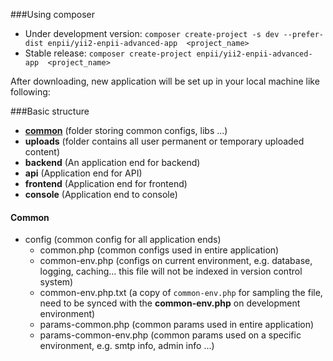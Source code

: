 ###Using composer
- Under development version: `composer create-project -s dev --prefer-dist enpii/yii2-enpii-advanced-app  <project_name>`
- Stable release: `composer create-project enpii/yii2-enpii-advanced-app  <project_name>`

After downloading, new application will be set up in your local machine like following:

###Basic structure
- [__common__](#common) (folder storing common configs, libs ...)
- __uploads__ (folder contains all user permanent or temporary uploaded content)
- __backend__ (An application end for backend)
- __api__ (Application end for API)
- __frontend__ (Application end for frontend)
- __console__ (Application end to console)


#### <a name="common"></a>Common
- config (common config for all application ends)
    + common.php (common configs used in entire application)
    + common-env.php (configs on current environment, e.g. database, logging, caching... this file will not be indexed in version control system)
    + common-env.php.txt (a copy of `common-env.php` for sampling the file, need to be synced with the __common-env.php__ on development environment)
    + params-common.php (common params used in entire application)
    + params-common-env.php (common params used on a specific environment, e.g. smtp info, admin info ...)